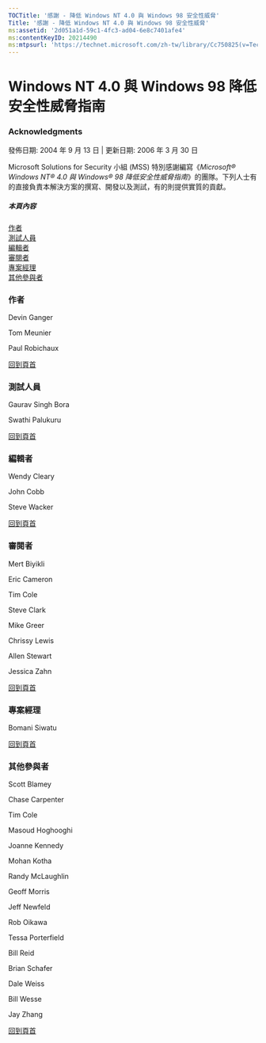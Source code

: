 ```yaml
---
TOCTitle: '感謝 - 降低 Windows NT 4.0 與 Windows 98 安全性威脅'
Title: '感謝 - 降低 Windows NT 4.0 與 Windows 98 安全性威脅'
ms:assetid: '2d051a1d-59c1-4fc3-ad04-6e8c7401afe4'
ms:contentKeyID: 20214490
ms:mtpsurl: 'https://technet.microsoft.com/zh-tw/library/Cc750825(v=TechNet.10)'
---
```


Windows NT 4.0 與 Windows 98 降低安全性威脅指南
===============================================

### Acknowledgments

發佈日期: 2004 年 9 月 13 日 | 更新日期: 2006 年 3 月 30 日

Microsoft Solutions for Security 小組 (MSS) 特別感謝編寫《*Microsoft® Windows NT® 4.0 與 Windows® 98 降低安全性威脅指南*》的團隊。下列人士有的直接負責本解決方案的撰寫、開發以及測試，有的則提供實質的貢獻。

##### 本頁內容

[](#efaa)[作者](#efaa)  
[](#eeaa)[測試人員](#eeaa)  
[](#edaa)[編輯者](#edaa)  
[](#ecaa)[審閱者](#ecaa)  
[](#ebaa)[專案經理](#ebaa)  
[](#eaaa)[其他參與者](#eaaa)

### 作者

Devin Ganger

Tom Meunier

Paul Robichaux

[](#mainsection)[回到頁首](#mainsection)

### 測試人員

Gaurav Singh Bora

Swathi Palukuru

[](#mainsection)[回到頁首](#mainsection)

### 編輯者

Wendy Cleary

John Cobb

Steve Wacker

[](#mainsection)[回到頁首](#mainsection)

### 審閱者

Mert Biyikli

Eric Cameron

Tim Cole

Steve Clark

Mike Greer

Chrissy Lewis

Allen Stewart

Jessica Zahn

[](#mainsection)[回到頁首](#mainsection)

### 專案經理

Bomani Siwatu

[](#mainsection)[回到頁首](#mainsection)

### 其他參與者

Scott Blamey

Chase Carpenter

Tim Cole

Masoud Hoghooghi

Joanne Kennedy

Mohan Kotha

Randy McLaughlin

Geoff Morris

Jeff Newfeld

Rob Oikawa

Tessa Porterfield

Bill Reid

Brian Schafer

Dale Weiss

Bill Wesse

Jay Zhang

[](#mainsection)[回到頁首](#mainsection)
